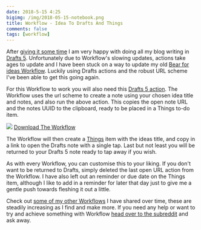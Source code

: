 ```yaml
---
date: 2018-5-15 4:25
bigimg: /img/2018-05-15-notebook.png
title: Workflow - Idea To Drafts And Things
comments: false
tags: [workflow]
---
```

After [giving it some time](https://gr36.com/2018-04-29-finding-use-for-drafts/) I am very happy with doing all my blog writing in [Drafts 5](https://itunes.apple.com/gb/app/drafts-5-capture-act/id1236254471?at=1000ltj4). Unfortunately due to Workflow's slowing updates, actions take ages to update and I have been stuck on a way to update my old [Bear for ideas Workflow](https://gr36.com/2018-03-13-workflow-bear-and-things-ideas/). Luckily using Drafts actions and the robust URL scheme I've been able to get this going again. 

For this Workflow to work you will also need this [Drafts 5 action](https://actions.getdrafts.com/a/1Ib). The Workflow uses the url scheme to create a note using your chosen idea title and notes, and also run the above action. This copies the open note URL and the notes UUID to the clipboard, ready to be placed in a Things to-do item. 

![](https://gr36.com/img/2018-05-15-drafts-things-idea.png)
[Download The Workflow](https://workflow.is/workflows/22d2e29e5ddd46a9b1d04d723574a089)

The Workflow will then create a [Things](https://itunes.apple.com/gb/app/things-3/id904237743?at=1000ltj4) item with the ideas title, and copy in a link to open the Drafts note with a single tap. Last but not least you will be returned to your Drafts 5 note ready to tap away if you wish. 

As with every Workflow, you can customise this to your liking. If you don't want to be returned to Drafts, simply deleted the last open URL action from the Workflow. I have also left out an reminder or due date on the Things item, although I like to add in a reminder for later that day just to give me a gentle push towards fleshing it out a little. 

Check out [some of my other Workflows](https://gr36.com/workflows) I have shared over time, these are steadily increasing as I find and make more. If you need any help or want to try and achieve something with Workflow [head over to the subreddit](https://www.reddit.com/r/workflow/) and ask away.